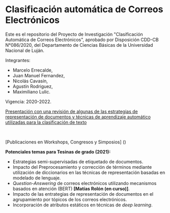 # Clasificación automática de Correos Electrónicos

Este es el repositorio del Proyecto de Investigación "Clasificación Automática de Correos Electrónicos", aprobado por Disposición CDD-CB N°086/2020, del Departamento de Ciencias Básicas de la Universidad Nacional de Luján.

Integrantes:
- Marcelo Errecalde,
- Juan Manuel Fernandez,
- Nicolás Cavasín,
- Agustín Rodriguez,
- Maximiliano Lulic.

Vigencia: 2020-2022.

[Presentación con una revisión de algunas de las estrategias de representación de documentos y técnicas de aprendizaje automático utilizadas para la clasificación de texto](https://docs.google.com/presentation/d/e/2PACX-1vT7e58_EUDUo8fmciykinDlwag8eRqZidJXpIFG5r3tUvfejNfRbcPlGq_ScDxOPplsKx1bwrQdjbEA/pub?start=false&loop=false&delayms=3000)

<br />

[Publicaciones en Workshops, Congresos y Simposios] ()

__Potenciales temas para Tesinas de grado (2021):__
- Estrategias semi-supervisadas de etiquetado de documentos.
- Impacto del Preprocesamiento y corrección de términos mediante utilización de diccionarios en las técnicas de representación basadas en modelado de lenguaje.
- _Question-Answering_ de correos electrónicos utilizando mecanismos basados en atención (BERT) __\[Matías Rolón (en curso)\]__.
- Impacto de las entrategias de representación de documentos en el agrupamiento por tópicos de los correos electrónicos.
- Incorporación de atributos estáticos en técnicas de _deep learning_.
